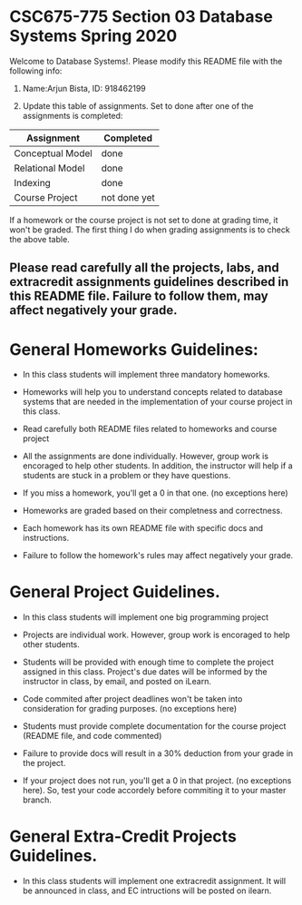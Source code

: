 # CSC675-775 Section 03 Database Systems Spring 2020
Welcome to Database Systems!. Please modify this README file with the following info: 

1. Name:Arjun Bista, ID: 918462199

2. Update this table of assignments. Set to done after one of the assignments is completed:


| Assignment               | Completed     |
| ------------------------ | ------------- |
| Conceptual Model         |     done      |
| Relational Model         |     done      |
| Indexing                 |     done      |
| Course Project           | not done yet  |


If a homework or the course project is not set to done at grading time, it won't be graded. The first thing I do when grading assignments is to check the above table. 

## Please read carefully all the projects, labs, and extracredit assignments guidelines described in this README file. Failure to follow them, may affect negatively your grade. 

# General Homeworks Guidelines:

* In this class students will implement three mandatory homeworks.

* Homeworks will help you to understand concepts related to database systems that are needed in the implementation of your course project in this class.  

* Read carefully both README files related to homeworks and course project 

* All the assignments are done individually. However, group work is encoraged to help other students. In addition, the instructor will help if a students are stuck in a problem or they have questions.

* If you miss a homework, you'll get a 0 in that one. (no exceptions here)

* Homeworks are graded based on their completness and correctness. 

* Each homework has its own README file with specific docs and instructions.

* Failure to follow the homework's rules may affect negatively your grade.

# General Project Guidelines. 

* In this class students will implement one big programming project

* Projects are individual work. However, group work is encoraged to help other students.

* Students will be provided with enough time to complete the project assigned in this class. Project's due dates will be informed by the instructor in class, by email, and posted on iLearn. 

* Code commited after project deadlines won't be taken into consideration for grading purposes. (no exceptions here)

* Students must provide complete documentation for the course project (README file, and code commented) 

* Failure to provide docs will result in a 30% deduction from your grade in the project.

* If your project does not run, you'll get a 0 in that project. (no exceptions here). So, test your code accordely before commiting it to your master branch.

# General Extra-Credit Projects Guidelines. 

* In this class students will implement one extracredit assignment. It will be announced in class, and EC intructions will be posted on ilearn. 
 


